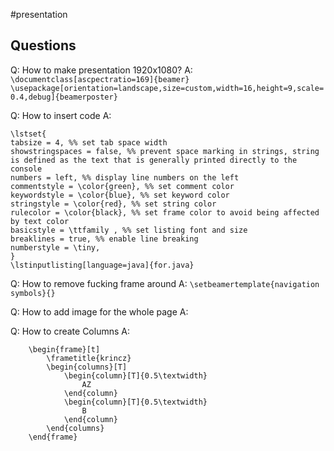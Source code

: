 #presentation 

## Questions

Q: How to make presentation 1920x1080?
A: 
`\documentclass[ascpectratio=169]{beamer}`
`\usepackage[orientation=landscape,size=custom,width=16,height=9,scale=0.4,debug]{beamerposter}`

Q: How to insert code
A: 
```
\lstset{
tabsize = 4, %% set tab space width
showstringspaces = false, %% prevent space marking in strings, string is defined as the text that is generally printed directly to the console
numbers = left, %% display line numbers on the left
commentstyle = \color{green}, %% set comment color
keywordstyle = \color{blue}, %% set keyword color
stringstyle = \color{red}, %% set string color
rulecolor = \color{black}, %% set frame color to avoid being affected by text color
basicstyle = \ttfamily , %% set listing font and size
breaklines = true, %% enable line breaking
numberstyle = \tiny,
}
\lstinputlisting[language=java]{for.java} 

```

Q: How to remove fucking frame around
A:
`\setbeamertemplate{navigation symbols}{}`


Q: How to add image for the whole page
A:

Q: How to create Columns
A:
```
    \begin{frame}[t]
        \frametitle{krincz}
        \begin{columns}[T]
            \begin{column}[T]{0.5\textwidth}
                AZ
            \end{column}
            \begin{column}[T]{0.5\textwidth}
                B
            \end{column}
        \end{columns}
    \end{frame}
```
